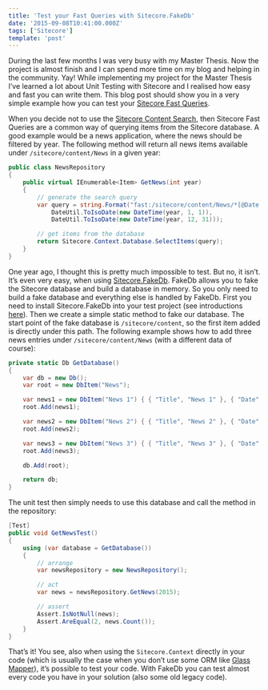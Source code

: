```yaml
---
title: 'Test your Fast Queries with Sitecore.FakeDb'
date: '2015-09-08T10:41:00.000Z'
tags: ['Sitecore']
template: 'post'
---
```


During the last few months I was very busy with my Master Thesis. Now the
project is almost finish and I can spend more time on my blog and helping in the
community. Yay! While implementing my project for the Master Thesis I’ve learned
a lot about Unit Testing with Sitecore and I realised how easy and fast you can
write them. This blog post should show you in a very simple example how you can
test your [Sitecore Fast
Queries](https://sdn.sitecore.net/upload/sdn5/developer/using%20sitecore%20fast%20query/using%20sitecore%20fast%20query001.pdf).

When you decide not to use the [Sitecore Content
Search](https://doc.sitecore.net/sitecore_experience_platform/searching), then
Sitecore Fast Queries are a common way of querying items from the Sitecore
database. A good example would be a news application, where the news should be
filtered by year. The following method will return all news items available
under `/sitecore/content/News` in a given year:

```csharp
public class NewsRepository
{
    public virtual IEnumerable<Item> GetNews(int year)
    {
        // generate the search query
        var query = string.Format("fast:/sitecore/content/News/*[@Date >= '{0}' and @Date <= '{1}']",
            DateUtil.ToIsoDate(new DateTime(year, 1, 1)),
            DateUtil.ToIsoDate(new DateTime(year, 12, 31)));

        // get items from the database
        return Sitecore.Context.Database.SelectItems(query);
    }
}
```

One year ago, I thought this is pretty much impossible to test. But no, it
isn’t. It’s even very easy, when using
[Sitecore.FakeDb](https://github.com/sergeyshushlyapin/Sitecore.FakeDb). FakeDb
allows you to fake the Sitecore database and build a database in memory. So you
only need to build a fake database and everything else is handled by FakeDb.
First you need to install Sitecore.FakeDb into your test project (see
introductions
[here](https://github.com/sergeyshushlyapin/Sitecore.FakeDb/wiki/Installation)).
Then we create a simple static method to fake our database. The start point of
the fake database is `/sitecore/content`, so the first item added is directly
under this path. The following example shows how to add three news entries under
`/sitecore/content/News` (with a different data of course):

```csharp
private static Db GetDatabase()
{
    var db = new Db();
    var root = new DbItem("News");

    var news1 = new DbItem("News 1") { { "Title", "News 1" }, { "Date", DateUtil.ToIsoDate(new DateTime(2015, 4, 2)) } };
    root.Add(news1);

    var news2 = new DbItem("News 2") { { "Title", "News 2" }, { "Date", DateUtil.ToIsoDate(new DateTime(2015, 12, 20)) } };
    root.Add(news2);

    var news3 = new DbItem("News 3") { { "Title", "News 3" }, { "Date", DateUtil.ToIsoDate(new DateTime(2014, 2, 10)) } };
    root.Add(news3);

    db.Add(root);

    return db;
}
```

The unit test then simply needs to use this database and call the method in the
repository:

```csharp
[Test]
public void GetNewsTest()
{
    using (var database = GetDatabase())
    {
        // arrange
        var newsRepository = new NewsRepository();

        // act
        var news = newsRepository.GetNews(2015);

        // assert
        Assert.IsNotNull(news);
        Assert.AreEqual(2, news.Count());
    }
}
```

That’s it! You see, also when using the `Sitecore.Context` directly in your code
(which is usually the case when you don’t use some ORM like [Glass
Mapper](http://www.glass.lu/)), it’s possible to test your code. With FakeDb you
can test almost every code you have in your solution (also some old legacy
code).
